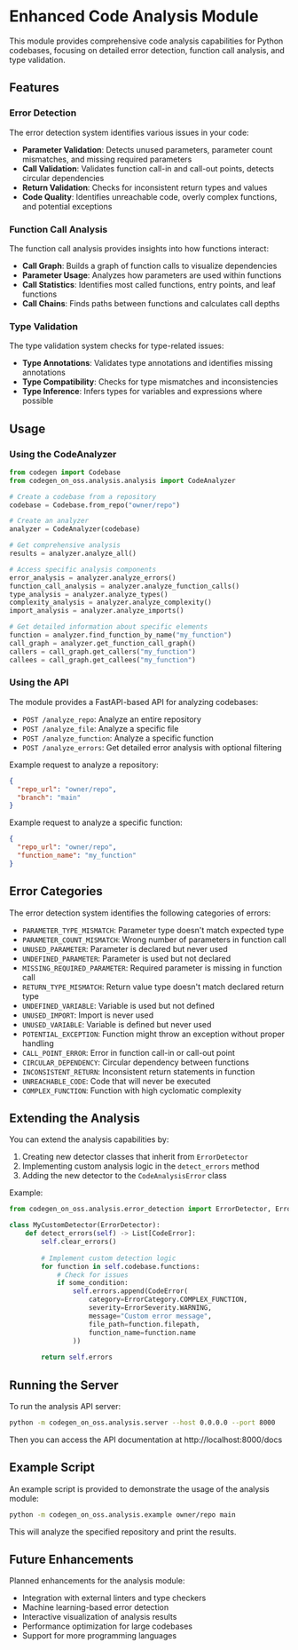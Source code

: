 # Enhanced Code Analysis Module

This module provides comprehensive code analysis capabilities for Python codebases, focusing on detailed error detection, function call analysis, and type validation.

## Features

### Error Detection

The error detection system identifies various issues in your code:

- **Parameter Validation**: Detects unused parameters, parameter count mismatches, and missing required parameters
- **Call Validation**: Validates function call-in and call-out points, detects circular dependencies
- **Return Validation**: Checks for inconsistent return types and values
- **Code Quality**: Identifies unreachable code, overly complex functions, and potential exceptions

### Function Call Analysis

The function call analysis provides insights into how functions interact:

- **Call Graph**: Builds a graph of function calls to visualize dependencies
- **Parameter Usage**: Analyzes how parameters are used within functions
- **Call Statistics**: Identifies most called functions, entry points, and leaf functions
- **Call Chains**: Finds paths between functions and calculates call depths

### Type Validation

The type validation system checks for type-related issues:

- **Type Annotations**: Validates type annotations and identifies missing annotations
- **Type Compatibility**: Checks for type mismatches and inconsistencies
- **Type Inference**: Infers types for variables and expressions where possible

## Usage

### Using the CodeAnalyzer

```python
from codegen import Codebase
from codegen_on_oss.analysis.analysis import CodeAnalyzer

# Create a codebase from a repository
codebase = Codebase.from_repo("owner/repo")

# Create an analyzer
analyzer = CodeAnalyzer(codebase)

# Get comprehensive analysis
results = analyzer.analyze_all()

# Access specific analysis components
error_analysis = analyzer.analyze_errors()
function_call_analysis = analyzer.analyze_function_calls()
type_analysis = analyzer.analyze_types()
complexity_analysis = analyzer.analyze_complexity()
import_analysis = analyzer.analyze_imports()

# Get detailed information about specific elements
function = analyzer.find_function_by_name("my_function")
call_graph = analyzer.get_function_call_graph()
callers = call_graph.get_callers("my_function")
callees = call_graph.get_callees("my_function")
```

### Using the API

The module provides a FastAPI-based API for analyzing codebases:

- `POST /analyze_repo`: Analyze an entire repository
- `POST /analyze_file`: Analyze a specific file
- `POST /analyze_function`: Analyze a specific function
- `POST /analyze_errors`: Get detailed error analysis with optional filtering

Example request to analyze a repository:

```json
{
  "repo_url": "owner/repo",
  "branch": "main"
}
```

Example request to analyze a specific function:

```json
{
  "repo_url": "owner/repo",
  "function_name": "my_function"
}
```

## Error Categories

The error detection system identifies the following categories of errors:

- `PARAMETER_TYPE_MISMATCH`: Parameter type doesn't match expected type
- `PARAMETER_COUNT_MISMATCH`: Wrong number of parameters in function call
- `UNUSED_PARAMETER`: Parameter is declared but never used
- `UNDEFINED_PARAMETER`: Parameter is used but not declared
- `MISSING_REQUIRED_PARAMETER`: Required parameter is missing in function call
- `RETURN_TYPE_MISMATCH`: Return value type doesn't match declared return type
- `UNDEFINED_VARIABLE`: Variable is used but not defined
- `UNUSED_IMPORT`: Import is never used
- `UNUSED_VARIABLE`: Variable is defined but never used
- `POTENTIAL_EXCEPTION`: Function might throw an exception without proper handling
- `CALL_POINT_ERROR`: Error in function call-in or call-out point
- `CIRCULAR_DEPENDENCY`: Circular dependency between functions
- `INCONSISTENT_RETURN`: Inconsistent return statements in function
- `UNREACHABLE_CODE`: Code that will never be executed
- `COMPLEX_FUNCTION`: Function with high cyclomatic complexity

## Extending the Analysis

You can extend the analysis capabilities by:

1. Creating new detector classes that inherit from `ErrorDetector`
2. Implementing custom analysis logic in the `detect_errors` method
3. Adding the new detector to the `CodeAnalysisError` class

Example:

```python
from codegen_on_oss.analysis.error_detection import ErrorDetector, ErrorCategory, ErrorSeverity, CodeError

class MyCustomDetector(ErrorDetector):
    def detect_errors(self) -> List[CodeError]:
        self.clear_errors()
        
        # Implement custom detection logic
        for function in self.codebase.functions:
            # Check for issues
            if some_condition:
                self.errors.append(CodeError(
                    category=ErrorCategory.COMPLEX_FUNCTION,
                    severity=ErrorSeverity.WARNING,
                    message="Custom error message",
                    file_path=function.filepath,
                    function_name=function.name
                ))
        
        return self.errors
```

## Running the Server

To run the analysis API server:

```bash
python -m codegen_on_oss.analysis.server --host 0.0.0.0 --port 8000
```

Then you can access the API documentation at http://localhost:8000/docs

## Example Script

An example script is provided to demonstrate the usage of the analysis module:

```bash
python -m codegen_on_oss.analysis.example owner/repo main
```

This will analyze the specified repository and print the results.

## Future Enhancements

Planned enhancements for the analysis module:

- Integration with external linters and type checkers
- Machine learning-based error detection
- Interactive visualization of analysis results
- Performance optimization for large codebases
- Support for more programming languages

